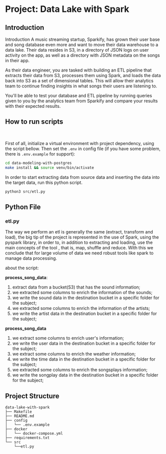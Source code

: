 # Project: Data Lake with Spark

## Introduction
Introduction
A music streaming startup, Sparkify, has grown their user base and song database even more and want to move their data warehouse to a data lake. Their data resides in S3, in a directory of JSON logs on user activity on the app, as well as a directory with JSON metadata on the songs in their app.

As their data engineer, you are tasked with building an ETL pipeline that extracts their data from S3, processes them using Spark, and loads the data back into S3 as a set of dimensional tables. This will allow their analytics team to continue finding insights in what songs their users are listening to.

You'll be able to test your database and ETL pipeline by running queries given to you by the analytics team from Sparkify and compare your results with their expected results.

## How to run scripts
<br>

First of all, initialize a virtual environment with project dependency, using the script bellow.
Then set the `.env` in config file (if you have some problem, there is `.env.example` for support):

``` bash 
cd data-modeling-with-postgres
make install && source venv/bin/activate
```

In order to start extracting data from source data and inserting the data into the target data, run this python script.
``` bash
python3 src/etl.py
```

## Python File

### etl.py

The way we perform an etl is generally the same (extract, transform and load), the big tip of the project is represented in the use of Spark, using the pyspark library, in order to, in addition to extracting and loading, use the main concepts of the tool , that is, map, shuffle and reduce. With this we conclude that for large volume of data we need robust tools like spark to manage data processing.

about the script:

**process_song_data**:

1. extract data from a bucket(S3) that has the sound information;
2. we extracted some columns to enrich the information of the sounds;
3. we write the sound data in the destination bucket in a specific folder for the subject;
4. we extracted some columns to enrich the information of the artists;
5. we write the artist data in the destination bucket in a specific folder for the subject;

**process_song_data**
1. we extract some columns to enrich user's information;
2. we write the user data in the destination bucket in a specific folder for the subject;
3. we extract some columns to enrich the weather information;
4. we write the time data in the destination bucket in a specific folder for the subject;
5. we extracted some columns to enrich the songsplays information;
6. we write the songplay data in the destination bucket in a specific folder for the subject;


## Project Structure

``` tree
data-lake-with-spark
├── Makefile
├── README.md
├── config
│	└── .env.example
├── docker
│	└── docker-compose.yml
├── requirements.txt
└── src
	└──etl.py
```
